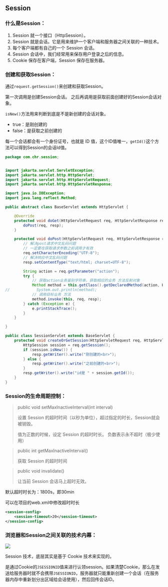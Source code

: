 ## Session

### 什么是Session：

1. Session 就一个接口（HttpSession）。
2. Session 就是会话。它是用来维护一个客户端和服务器之间关联的一种技术。
3. 每个客户端都有自己的一个 Session 会话。
4. Session 会话中，我们经常用来保存用户登录之后的信息。
5. Cookie 保存在客户端，Session 保存在服务器。





### 创建和获取Session：

通过`request.getSession()`来创建和获取Session。

第一次调用是创建Session会话。
之后再调用是获取前面创建好的Session会话对象。

`isNew()`方法用来判断到底是不是新创建的会话对象。

- true：是刚创建的
- false：是获取之前创建的

每一个会话都会有一个身份证号，也就是 ID 值，这个ID值唯一，`getId()`这个方法可以得到Session的会话Id值。

```java
package com.chr.session;


import jakarta.servlet.ServletException;
import jakarta.servlet.http.HttpServlet;
import jakarta.servlet.http.HttpServletRequest;
import jakarta.servlet.http.HttpServletResponse;

import java.io.IOException;
import java.lang.reflect.Method;

public abstract class BaseServlet extends HttpServlet {

    @Override
    protected void doGet(HttpServletRequest req, HttpServletResponse resp) throws ServletException, IOException {
        doPost(req, resp);
    }

    protected void doPost(HttpServletRequest req, HttpServletResponse resp) throws ServletException, IOException {
        // 解决post请求中文乱码问题
        // 一定要在获取请求参数之前调用才有效
        req.setCharacterEncoding("UTF-8");
        // 解决响应中文乱码问题
        resp.setContentType("text/html; charset=UTF-8");

        String action = req.getParameter("action");
        try {
            // 获取action业务鉴别字符串，获取相应的业务 方法反射对象
            Method method = this.getClass().getDeclaredMethod(action, HttpServletRequest.class, HttpServletResponse.class);
//            System.out.println(method);
            // 调用目标业务 方法
            method.invoke(this, req, resp);
        } catch (Exception e) {
            e.printStackTrace();
        }
    }

}
```

```java
public class SessionServlet extends BaseServlet {
    protected void createOrGetSession(HttpServletRequest req, HttpServletResponse resp) throws ServletException, IOException {
        HttpSession session = req.getSession();
        if (session.isNew()) {
            resp.getWriter().write("刚创建的<br>");
        } else {
            resp.getWriter().write("之前创建的<br>");
        }
        resp.getWriter().write("id是 " + session.getId());
    }
}
```



### Session的生命周期控制：

> public void setMaxInactiveInterval(int interval) 
>
> 设置 Session 的超时时间（以秒为单位），超过指定的时长，Session就会被销毁。
>
> 值为正数的时候，设定 Session 的超时时长。
> 负数表示永不超时（极少使用）

> public int getMaxInactiveInterval()
>
> 获取 Session 的超时时间

> public void invalidate()
>
> 让当前 Session 会话马上超时无效。

默认超时时长为：1800s，即30min

可以在项目的web.xml中修改超时时长

```xml
<session-config>
    <session-timeout>20</session-timeout>
</session-config>
```



### 浏览器和Session之间关联的技术内幕：

![](https://pic.imgdb.cn/item/66bf3fded9c307b7e9aa24d9.png)

Session 技术，底层其实是基于 Cookie 技术来实现的。

是通过Cookie的`JSESSIONID`值来进行认领session。如果清楚Cookie，那么在发送给服务器时就不会携带`JSESSIONID`，服务器就只能重新创建一个会话（在服务器内存中重新划分出区域给会话使用），然后回传会话ID。
